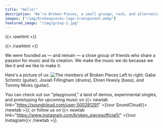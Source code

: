 ```yaml
---
title: "Hello!"
description: "We’re Broken Pieces, a small grunge, rock, and alternative band from the Kansas City area. We are open to playing live."
images: ["/img/brokenpieces-logo-transparent.webp"]
featured_image: "/img/group-1.jpg"
---
```


{{< rawhtml >}}
<!--This theme automatically puts the page title and description at the top of the page, so we start at the second paragraph and don't add the "Hello!"-->
{{< /rawhtml >}}

We were founded as — and remain — a close group of friends who share a passion for music and its creation. We make the music we do because we like it and we like to make it.

Here's a picture of us:
![The members of Broken Pieces](/img/group-2.jpg)
Left to right: Gabe Schmitz (guitar), Josiah Fillingham (drums), Ehren Hoesly (bass), and Tommy Micks (guitar).

You can check out our "playground," a land of demos, experimental singles, and prototyping for upcoming music on {{< newtab link="https://soundcloud.com/user-500281291" >}}our SoundCloud{{< /newtab >}}; or follow us on {{< newtab link="https://www.instagram.com/broken_piecesofficial1/" >}}our Instagram{{< /newtab >}}.
